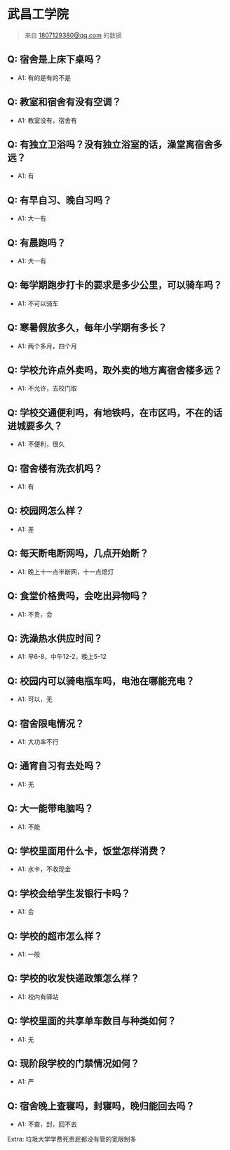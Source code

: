 # 武昌工学院

> 来自 1807129380@qq.com 的数据

## Q: 宿舍是上床下桌吗？

- A1: 有的是有的不是

## Q: 教室和宿舍有没有空调？

- A1: 教室没有，宿舍有

## Q: 有独立卫浴吗？没有独立浴室的话，澡堂离宿舍多远？

- A1: 有

## Q: 有早自习、晚自习吗？

- A1: 大一有

## Q: 有晨跑吗？

- A1: 大一有

## Q: 每学期跑步打卡的要求是多少公里，可以骑车吗？

- A1: 不可以骑车

## Q: 寒暑假放多久，每年小学期有多长？

- A1: 两个多月，四个月

## Q: 学校允许点外卖吗，取外卖的地方离宿舍楼多远？

- A1: 不允许，去校门取

## Q: 学校交通便利吗，有地铁吗，在市区吗，不在的话进城要多久？

- A1: 不便利，很久

## Q: 宿舍楼有洗衣机吗？

- A1: 有

## Q: 校园网怎么样？

- A1: 差

## Q: 每天断电断网吗，几点开始断？

- A1: 晚上十一点半断网，十一点熄灯

## Q: 食堂价格贵吗，会吃出异物吗？

- A1: 不贵，会

## Q: 洗澡热水供应时间？

- A1: 早6-8，中午12-2，晚上5-12

## Q: 校园内可以骑电瓶车吗，电池在哪能充电？

- A1: 可以，无

## Q: 宿舍限电情况？

- A1: 大功率不行

## Q: 通宵自习有去处吗？

- A1: 无

## Q: 大一能带电脑吗？

- A1: 不能

## Q: 学校里面用什么卡，饭堂怎样消费？

- A1: 水卡，不收现金

## Q: 学校会给学生发银行卡吗？

- A1: 会

## Q: 学校的超市怎么样？

- A1: 一般

## Q: 学校的收发快递政策怎么样？

- A1: 校内有驿站

## Q: 学校里面的共享单车数目与种类如何？

- A1: 无

## Q: 现阶段学校的门禁情况如何？

- A1: 严

## Q: 宿舍晚上查寝吗，封寝吗，晚归能回去吗？

- A1: 不查，封，回不去

Extra: 垃圾大学学费死贵屁都没有管的宽限制多